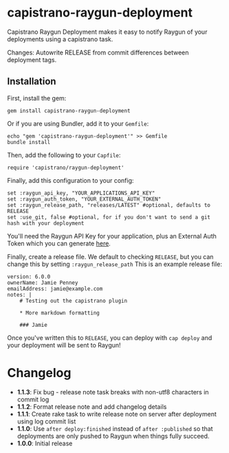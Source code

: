 # capistrano-raygun-deployment

Capistrano Raygun Deployment makes it easy to notify Raygun of your deployments using a capistrano task. 

Changes: Autowrite RELEASE from commit differences between deployment tags.

## Installation

First, install the gem:

    gem install capistrano-raygun-deployment

Or if you are using Bundler, add it to your `Gemfile`:

    echo "gem 'capistrano-raygun-deployment'" >> Gemfile
    bundle install

Then, add the following to your `Capfile`:

    require 'capistrano/raygun-deployment'

Finally, add this configuration to your config:

    set :raygun_api_key, "YOUR_APPLICATIONS_API_KEY"
    set :raygun_auth_token, "YOUR_EXTERNAL_AUTH_TOKEN"
    set :raygun_release_path, "releases/LATEST" #optional, defaults to RELEASE
    set :use_git, false #optional, for if you don't want to send a git hash with your deployment

You'll need the Raygun API Key for your application, plus an External Auth Token which you can generate [here](https://app.raygun.io/user).

Finally, create a release file. We default to checking `RELEASE`, but you can change this by setting `:raygun_release_path`
This is an example release file:

    version: 6.0.0
    ownerName: Jamie Penney
    emailAddress: jamie@example.com
    notes: |
        # Testing out the capistrano plugin

        * More markdown formatting

        ### Jamie

Once you've written this to `RELEASE`, you can deploy with `cap deploy` and your deployment will be sent to Raygun!

# Changelog
* **1.1.3**: Fix bug - release note task breaks with non-utf8 characters in commit log
* **1.1.2**: Format release note and add changelog details
* **1.1.1**: Create rake task to write release note on server after deployment using log commit list
* **1.1.0**: Use `after deploy:finished` instead of `after :published` so that deployments are only pushed to Raygun when things 
fully succeed.
* **1.0.0**: Initial release
